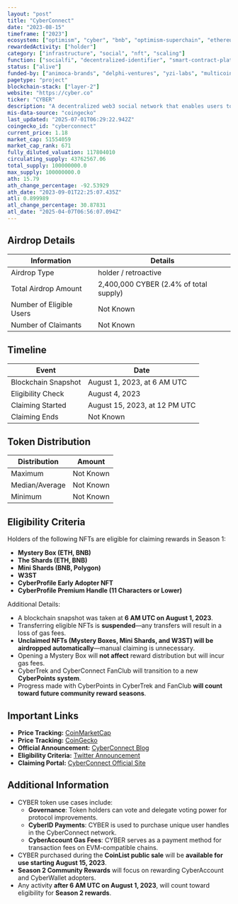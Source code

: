 ```yaml
---
layout: "post"
title: "CyberConnect"
date: "2023-08-15"
timeframe: ["2023"]
ecosystem: ["optimism", "cyber", "bnb", "optimism-superchain", "ethereum"]
rewardedActivity: ["holder"]
category: ["infrastructure", "social", "nft", "scaling"]
function: ["socialfi", "decentralized-identifier", "smart-contract-platform"]
status: ["alive"]
funded-by: ["animoca-brands", "delphi-ventures", "yzi-labs", "multicoin-capital"]
pagetype: "project"
blockchain-stack: ["layer-2"]
website: "https://cyber.co"
ticker: "CYBER"
description: "A decentralized web3 social network that enables users to own their digital identities, content, connections, and interactions."
mis-data-source: "coingecko"
last_updated: "2025-07-01T06:29:22.942Z"
coingecko_id: "cyberconnect"
current_price: 1.18
market_cap: 51554059
market_cap_rank: 671
fully_diluted_valuation: 117804010
circulating_supply: 43762567.06
total_supply: 100000000.0
max_supply: 100000000.0
ath: 15.79
ath_change_percentage: -92.53929
ath_date: "2023-09-01T22:25:07.435Z"
atl: 0.899989
atl_change_percentage: 30.87831
atl_date: "2025-04-07T06:56:07.094Z"
---
```


## Airdrop Details

| Information              | Details                                |
| ------------------------ | -------------------------------------- |
| Airdrop Type             | holder / retroactive                   |
| Total Airdrop Amount     | 2,400,000 CYBER (2.4% of total supply) |
| Number of Eligible Users | Not Known                              |
| Number of Claimants      | Not Known                              |

## Timeline

| Event               | Date                          |
| ------------------- | ----------------------------- |
| Blockchain Snapshot | August 1, 2023, at 6 AM UTC   |
| Eligibility Check   | August 4, 2023                |
| Claiming Started    | August 15, 2023, at 12 PM UTC |
| Claiming Ends       | Not Known                     |

## Token Distribution

| Distribution   | Amount    |
| -------------- | --------- |
| Maximum        | Not Known |
| Median/Average | Not Known |
| Minimum        | Not Known |

## Eligibility Criteria

Holders of the following NFTs are eligible for claiming rewards in Season 1:

- **Mystery Box (ETH, BNB)**
- **The Shards (ETH, BNB)**
- **Mini Shards (BNB, Polygon)**
- **W3ST**
- **CyberProfile Early Adopter NFT**
- **CyberProfile Premium Handle (11 Characters or Lower)**

Additional Details:

- A blockchain snapshot was taken at **6 AM UTC on August 1, 2023**.
- Transferring eligible NFTs is **suspended**—any transfers will result in a loss of gas fees.
- **Unclaimed NFTs (Mystery Boxes, Mini Shards, and W3ST) will be airdropped automatically**—manual claiming is unnecessary.
- Opening a Mystery Box will **not affect** reward distribution but will incur gas fees.
- CyberTrek and CyberConnect FanClub will transition to a new **CyberPoints system**.
- Progress made with CyberPoints in CyberTrek and FanClub **will count toward future community reward seasons**.

## Important Links

- **Price Tracking:** [CoinMarketCap](https://coinmarketcap.com/currencies/cyberconnect)
- **Price Tracking:** [CoinGecko](https://www.coingecko.com/en/coins/cyberconnect)
- **Official Announcement:** [CyberConnect Blog](https://cyber.co/article/it-s-cyber-time-now-live-on-binance-launchpool)
- **Eligibility Criteria:** [Twitter Announcement](https://x.com/BuildOnCyber/status/1687357933477040129)
- **Claiming Portal:** [CyberConnect Official Site](https://cyber.co)

## Additional Information

- CYBER token use cases include:
  - **Governance**: Token holders can vote and delegate voting power for protocol improvements.
  - **CyberID Payments**: CYBER is used to purchase unique user handles in the CyberConnect network.
  - **CyberAccount Gas Fees**: CYBER serves as a payment method for transaction fees on EVM-compatible chains.
- CYBER purchased during the **CoinList public sale** will be **available for use starting August 15, 2023**.
- **Season 2 Community Rewards** will focus on rewarding CyberAccount and CyberWallet adopters.
- Any activity **after 6 AM UTC on August 1, 2023**, will count toward eligibility for **Season 2 rewards**.